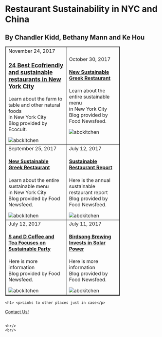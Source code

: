<!DOCTYPE html> <!--item 1-->
<html> <!--item 2-->
<!--Header--> <!--item4-->
<head> 
<title>Restaurant Sustainability</title>  
<link rel="stylesheet" type="text/css" href="GC_css.css"/>
</head>
<body>
<div class="box">
<h1>Restaurant Sustainability in NYC and China <link href="https://fonts.googleapis.com/css?family=Oswald" rel="stylesheet"></h1>
<h2>By Chandler Kidd, Bethany Mann and Ke Hou</h2>
<table style="width: 75%;border-collapse: collapse;" border = "2" cellpadding = "6" align= "center">
	<tbody>
		<tr>
			<td>
				<span class="date">November 24, 2017</span>
				<h3><a href="https://ecocult.com/the-24-best-sustainable-and-eco-friendly-restaurants-in-nyc/">24 Best Ecofriendly and sustainable<br />
									restaurants in New York City</a></h3>
									<p>Learn about the farm to table and other natural foods<br />
									in New York City<br />
									Blog provided by Ecocult.</p>
								<img src="images/abckitchen2.jpg" alt="abckitchen" /></td>
			<td><span class="date">October 30, 2017</span>
				<h4><a href="https://www.foodnewsfeed.com/content/kellari-taverna-introduces-new-100-percent-sustainable-menu">New Sustainable Greek Restaurant</a></h4>
									<p>Learn about the entire sustainable menu<br />
									in New York City<br />
									Blog provided by Food Newsfeed.</p>
								<img src="images/abckitchen2.jpg" alt="abckitchen" /></td>
		</tr>
		<tr>
			<td><span class="date">September 25, 2017</span>
				<h4><a href="https://www.foodnewsfeed.com/content/kellari-taverna-introduces-new-100-percent-sustainable-menu">New Sustainable Greek Restaurant</a></h4>
									<p>Learn about the entire sustainable menu<br />
									in New York City<br />
									Blog provided by Food Newsfeed.</p>
								<img src="images/abckitchen2.jpg" alt="abckitchen" /></td>
			<td> <span class="date">July 12, 2017</span>
				<h4><a href="https://www.foodnewsfeed.com/content/farmer-brothers-releases-annual-sustainability-report">Sustainable Restaurant Report</a></h4>
									<p>Here is the annual sustainable restaurant report<br />
									Blog provided by Food Newsfeed.</p>
								<img src="images/abckitchen2.jpg" alt="abckitchen" /></td>
		</tr>
		<tr>
			<td><span class="date">July 12, 2017</span>
				<h4><a href="https://www.foodnewsfeed.com/content/sd-coffee-tea-focuses-sustainability-ra-z-connect">S and D Coffee and Tea Focuses on Sustainable Party</a></h4>
									<p>Here is more information<br />
									Blog provided by Food Newsfeed.</p>
								<img src="images/abckitchen2.jpg" alt="abckitchen" /></td>
			<td> <span class="date">July 11, 2017</span>
				<h4><a href="https://www.foodnewsfeed.com/content/birdsong-brewing-invests-solar-power">Birdsong Brewing Invests in Solar Power</a></h4>
									<p>Here is more information<br />
									Blog provided by Food Newsfeed.</p>
								<img src="images/abckitchen2.jpg" alt="abckitchen" /></td>
		</tr>
	</tbody>
</table>


    <h1> <p>Links to other places just in case</p>
<a href="https://ny.eater.com/2017/7/31/16072296/local-leaf-lettuce-fast-casual-nyc">Contact Us!</a>
<a href=""></a>
    <br/>
    <br/>
    </h1>
    </div>
    
    <br/>
    <br/>
    
    
</body>
</html>
